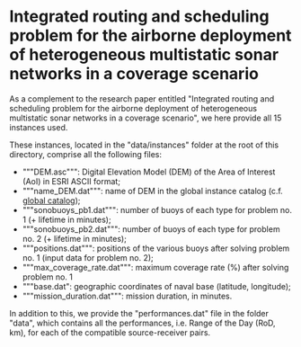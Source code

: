 # Integrated routing and scheduling problem for the airborne deployment of heterogeneous multistatic sonar networks in a coverage scenario


As a complement to the research paper entitled "Integrated routing and scheduling problem for the airborne deployment of heterogeneous multistatic sonar networks in a coverage scenario", we here provide all 15 instances used. 

These instances, located in the "data/instances" folder at the root of this directory, comprise all the following files: 
- """DEM.asc""": Digital Elevation Model (DEM) of the Area of Interest (AoI) in ESRI ASCII format;
- """name_DEM.dat""": name of DEM in the global instance catalog (c.f. [global catalog](https://zenodo.org/records/10530247));
- """sonobuoys_pb1.dat""": number of buoys of each type for problem no. 1 (+ lifetime in minutes); 
-  """sonobuoys_pb2.dat""": number of buoys of each type for problem no. 2 (+ lifetime in minutes); 
- """positions.dat""": positions of the various buoys after solving problem no. 1 (input data for problem no. 2); 
- """max_coverage_rate.dat""": maximum coverage rate (%) after solving problem no. 1
- """base.dat": geographic coordinates of naval base (latitude, longitude);
- """mission_duration.dat""": mission duration, in minutes.

In addition to this, we provide the "performances.dat" file in the folder "data", which contains all the performances, i.e. Range of the Day (RoD, km), for each of the compatible source-receiver pairs.